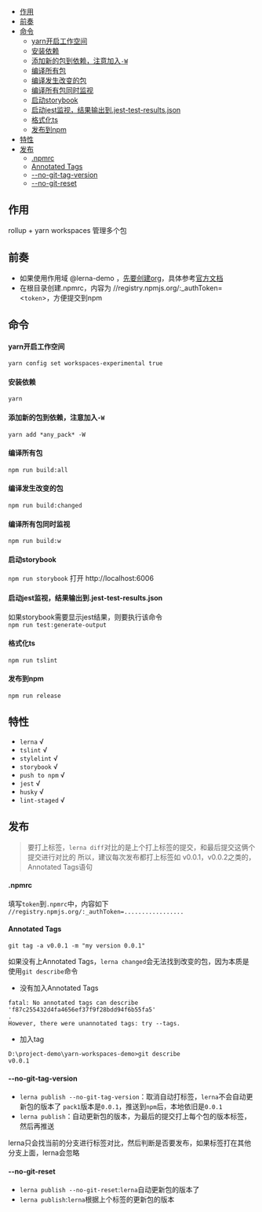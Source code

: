 <!-- toc -->
- [作用](#%E4%BD%9C%E7%94%A8)
- [前奏](#%E5%89%8D%E5%A5%8F)
- [命令](#%E5%91%BD%E4%BB%A4)
    - [yarn开启工作空间](#yarn%E5%BC%80%E5%90%AF%E5%B7%A5%E4%BD%9C%E7%A9%BA%E9%97%B4)
    - [安装依赖](#%E5%AE%89%E8%A3%85%E4%BE%9D%E8%B5%96)
    - [添加新的包到依赖，注意加入`-W`](#%E6%B7%BB%E5%8A%A0%E6%96%B0%E7%9A%84%E5%8C%85%E5%88%B0%E4%BE%9D%E8%B5%96%E6%B3%A8%E6%84%8F%E5%8A%A0%E5%85%A5-W)
    - [编译所有包](#%E7%BC%96%E8%AF%91%E6%89%80%E6%9C%89%E5%8C%85)
    - [编译发生改变的包](#%E7%BC%96%E8%AF%91%E5%8F%91%E7%94%9F%E6%94%B9%E5%8F%98%E7%9A%84%E5%8C%85)
    - [编译所有包同时监视](#%E7%BC%96%E8%AF%91%E6%89%80%E6%9C%89%E5%8C%85%E5%90%8C%E6%97%B6%E7%9B%91%E8%A7%86)
    - [启动storybook](#%E5%90%AF%E5%8A%A8storybook)
    - [启动jest监视，结果输出到.jest-test-results.json](#%E5%90%AF%E5%8A%A8jest%E7%9B%91%E8%A7%86%E7%BB%93%E6%9E%9C%E8%BE%93%E5%87%BA%E5%88%B0jest-test-resultsjson)
    - [格式化ts](#%E6%A0%BC%E5%BC%8F%E5%8C%96ts)
    - [发布到npm](#%E5%8F%91%E5%B8%83%E5%88%B0npm)
- [特性](#%E7%89%B9%E6%80%A7)
- [发布](#%E5%8F%91%E5%B8%83)
    - [.npmrc](#npmrc)
    - [Annotated Tags](#Annotated-Tags)
    - [--no-git-tag-version](#no-git-tag-version)
    - [--no-git-reset](#no-git-reset)
<!-- tocstop -->

## 作用
rollup + yarn workspaces 管理多个包

## 前奏
- 如果使用作用域 @lerna-demo ，[先要创建org]( https://www.npmjs.com/org/create)，具体参考[官方文档](https://docs.npmjs.com/creating-and-publishing-scoped-public-packages) 
- 在根目录创建.npmrc，内容为 //registry.npmjs.org/:_authToken=<`token`>，方便提交到npm

## 命令
#### yarn开启工作空间
`yarn config set workspaces-experimental true`

#### 安装依赖
`yarn`

#### 添加新的包到依赖，注意加入`-W`
`yarn add *any_pack* -W`

#### 编译所有包
`npm run build:all`

#### 编译发生改变的包
`npm run build:changed`

#### 编译所有包同时监视
`npm run build:w`

#### 启动storybook
`npm run storybook`
打开 http://localhost:6006

#### 启动jest监视，结果输出到.jest-test-results.json
如果storybook需要显示jest结果，则要执行该命令  
`npm run test:generate-output`

#### 格式化ts
`npm run tslint`

#### 发布到npm
`npm run release`

## 特性
- `lerna`  √
- `tslint`  √
- `stylelint`  √
- `storybook`  √
- `push to npm` √
- `jest` √
- `husky` √
- `lint-staged` √

## 发布
> 要打上标签，`lerna diff`对比的是上个打上标签的提交，和最后提交这俩个提交进行对比的
> 所以，建议每次发布都打上标签如 v0.0.1，v0.0.2之类的，Annotated Tags语句

#### .npmrc
填写`token`到`.npmrc`中，内容如下
`//registry.npmjs.org/:_authToken=.................`

#### Annotated Tags
`git tag -a v0.0.1 -m "my version 0.0.1"`

如果没有上Annotated Tags，`lerna changed`会无法找到改变的包，因为本质是使用`git describe`命令

- 没有加入Annotated Tags
```log
fatal: No annotated tags can describe 'f87c255432d4fa4656ef37f9f28bdd94f6b55fa5'
.
However, there were unannotated tags: try --tags.
```

- 加入tag
```log
D:\project-demo\yarn-workspaces-demo>git describe
v0.0.1
```

#### --no-git-tag-version
- `lerna publish --no-git-tag-version`：取消自动打标签，`lerna`不会自动更新包的版本了
`pack1`版本是`0.0.1`，推送到`npm`后，本地依旧是`0.0.1`
- `lerna publish`：自动更新包的版本，为最后的提交打上每个包的版本标签，然后再推送

lerna只会找当前的分支进行标签对比，然后判断是否要发布，如果标签打在其他分支上面，lerna会忽略

#### --no-git-reset
- `lerna publish --no-git-reset`:`lerna`自动更新包的版本了
- `lerna publish`:`lerna`根据上个标签的更新包的版本

